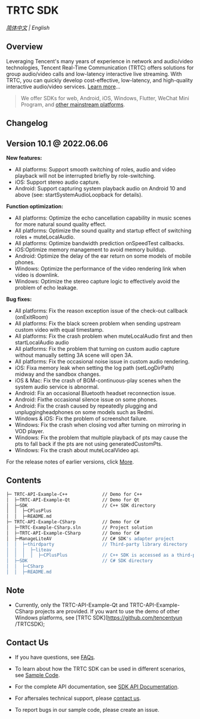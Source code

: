 # TRTC SDK

_[简体中文](README-zh_CN.md) | English_
## Overview

Leveraging Tencent's many years of experience in network and audio/video technologies, Tencent Real-Time Communication (TRTC) offers solutions for group audio/video calls and low-latency interactive live streaming. With TRTC, you can quickly develop cost-effective, low-latency, and high-quality interactive audio/video services. [Learn more](https://cloud.tencent.com/document/product/647/16788)...

> We offer SDKs for web, Android, iOS, Windows, Flutter, WeChat Mini Program, and [other mainstream platforms](https://github.com/LiteAVSDK?q=TRTC_&type=all&sort=).



## Changelog
## Version 10.1 @ 2022.06.06

**New features:**

- All platforms: Support smooth switching of roles, audio and video playback will not be interrupted briefly by role-switching.
- iOS: Support stereo audio capture.
- Android: Support capturing system playback audio on Android 10 and above (see: startSystemAudioLoopback for details).


**Function optimization:**

- All platforms: Optimize the echo cancellation capability in music scenes for more natural sound quality effect.
- All platforms: Optimize the sound quality and startup effect of switching roles + muteLocalAudio.
- All platforms: Optimize bandwidth prediction onSpeedTest callbacks.
- iOS:Optimize memory management to avoid memory buildup.
- Android: Optimize the delay of the ear return on some models of mobile phones.
- Windows: Optimize the performance of the video rendering link when video is downlink.
- Windows: Optimize the stereo capture logic to effectively avoid the problem of echo leakage.

**Bug fixes:**

- All platforms: Fix the reason exception issue of the check-out callback (onExitRoom)
- All platforms: Fix the black screen problem when sending upstream custom video with equal timestamp.
- All platforms: Fix the crash problem when muteLocalAudio first and then startLocalAudio audio
- All platforms: Fix the problem that turning on custom audio capture without manually setting 3A scene will open 3A.
- All platforms: Fix the occasional noise issue in custom audio rendering.
- iOS: Fixa memory leak when setting the log path (setLogDirPath) midway and the sandbox changes.
- iOS & Mac: Fix the crash of BGM-continuous-play scenes when the system audio service is abnormal.
- Android: Fix an occasional Bluetooth headset reconnection issue.
- Android: Fixthe occasional silence issue on some phones.
- Android: Fix the crash caused by repeatedly plugging and unpluggingheadphones on some models such as Redmi.
- Windows & iOS: Fix the problem of screenshot failure.
- Windows: Fix the crash when closing vod after turning on mirroring in VOD player.
- Windows: Fix the problem that multiple playback of pts may cause the pts to fall back if the pts are not using generatedCustomPts.
- Windows:  Fix the crash about muteLocalVideo api.


For the release notes of earlier versions, click [More](https://cloud.tencent.com/document/product/647/46907).


## Contents

```bash
├─ TRTC-API-Example-C++             // Demo for C++
│  ├─TRTC-API-Example-Qt            // Demo for Qt
│  ├─SDK                            // C++ SDK directory
│  │  ├─CPlusPlus
│  │  ├─README.md
├─ TRTC-API-Example-CSharp          // Demo for C#
│  ├─TRTC-Example-CSharp.sln        // Project solution
│  ├─TRTC-API-Example-CSharp        // Demo for C#
│  ├─ManageLiteAV                   // C# SDK's adapter project
│  │  ├─thirdparty                  // Third-party library directory
│  │  │  ├─liteav              
│  │  │  │  ├─CPlusPlus             // C++ SDK is accessed as a third-party library   
│  ├─SDK                            // C# SDK directory
│  │  ├─CSharp              
│  │  ├─README.md
```



## Note

- Currently, only the TRTC-API-Example-Qt and TRTC-API-Example-CSharp projects are provided. If you want to use the demo of other Windows platforms, see [TRTC SDK](https://github.com/tencentyun /TRTCSDK);



## Contact Us
- If you have questions, see [FAQs](https://cloud.tencent.com/document/product/647/43018).

- To learn about how the TRTC SDK can be used in different scenarios, see [Sample Code](https://intl.cloud.tencent.com/document/product/647/42963).

- For the complete API documentation, see [SDK API Documentation](http://doc.qcloudtrtc.com/md_introduction_trtc_Windows_cpp_%E6%A6%82%E8%A7%88.html).
- For aftersales technical support, please [contact us](https://intl.cloud.tencent.com/contact-us).
- To report bugs in our sample code, please create an issue.
